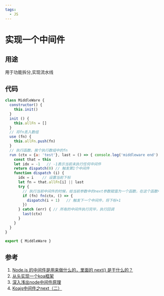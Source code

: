 ```yaml
---
tags:
  - JS
---
```

# 实现一个中间件

## 用途
用于功能拆分,实现流水线

## 代码

```js
class MiddleWare {
  constructor() {
    this.init()
  }
  init () {
    this.allFn = []
  }
  // 将fn丢入数组
  use (fn) {
    this.allFn.push(fn)
  }
  // 执行函数，挨个执行数组中的fn
  run (ctx = {a: 'test'}, last = () => { console.log('middleware end') }) {
    const that = this
    let idx = -1   // -1表示当前未执行任何中间件
    return dispatch(0) // 触发第1个中间件
    function dispatch (i) {
      idx = i    // 设置当前下标
      let fn = that.allFn[i] || last  
      try {
        // 执行当前中间件的时候，给当前参数中的next参数赋值为一个函数，在这个函数中执行下个中间件
        if (fn) fn(ctx, () => {
          dispatch(i + 1)   // 触发下一个中间件，将下标+1
        })
      } catch (err) { // 所有的中间件执行完毕，执行回调
        last(ctx)
      }
    }
  }
}

export { MiddleWare }
```

## 参考
1. [Node.js 的中间件是用来做什么的，里面的 next() 是干什么的？](https://www.zhihu.com/question/37693420)
1. [从头实现一个koa框架](https://zhuanlan.zhihu.com/p/35040744)
1. [深入浅出node中间件原理](https://juejin.cn/post/6891126082200993805)
1. [Koajs中间件之next（二）](https://segmentfault.com/a/1190000015951113)